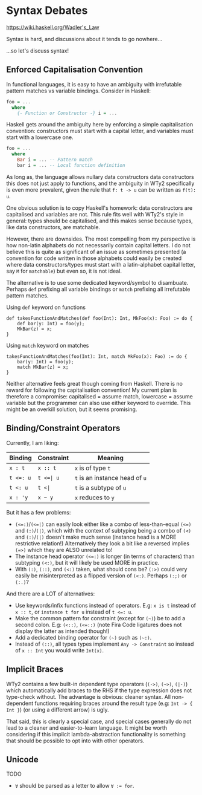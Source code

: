 # Syntax Debates

<https://wiki.haskell.org/Wadler's_Law>

Syntax is hard, and discussions about it tends to go nowhere...

...so let's discuss syntax!

## Enforced Capitalisation Convention

In functional languages, it is easy to have an ambiguity with irrefutable pattern matches vs variable bindings. Consider in Haskell:

```hs
foo = ...
  where
    {- Function or Constructor -} i = ...
```

Haskell gets around the ambiguity here by enforcing a simple capitalisation convention: constructors must start with a capital letter, and variables must start with a lowercase one.

```hs
foo = ...
  where
    Bar i = ... -- Pattern match
    bar i = ... -- Local function definition
```

As long as, the language allows nullary data constructors data constructors this does not just apply to functions, and the ambiguity in WTy2 specifically is even more prevalent, given the rule that `f: t -> u` can be written as `f(t): u`.

One obvious solution is to copy Haskell's homework: data constructors are capitalised and variables are not. This rule fits well with WTy2's style in general: types should be capitalised, and this makes sense because types, like data constructors, are matchable.

However, there are downsides. The most compelling from my perspective is how non-latin alphabets do not necessarily contain capital letters. I do not believe this is quite as significant of an issue as sometimes presented (a convention for code written in those alphabets could easily be created where data constructors/types must start with a latin-alphabet capital letter, say `M` for `matchable`) but even so, it is not ideal.

The alternative is to use some dedicated keyword/symbol to disambuate. Perhaps `def` prefixing all variable bindings or `match` prefixing all irrefutable pattern matches.

Using `def` keyword on functions

```WTy2
def takesFunctionAndMatches(def foo(Int): Int, MkFoo(x): Foo) := do {
    def bar(y: Int) = foo(y);
    MkBar(z) = x;
}
```

Using `match` keyword on matches

```
takesFunctionAndMatches(foo(Int): Int, match MkFoo(x): Foo) := do {
    bar(y: Int) = foo(y);
    match MkBar(z) = x;
}
```

Neither alternative feels great though coming from Haskell. There is no reward for following the capitalisation convention! My current plan is therefore a compromise: capitalised = assume match, lowercase = assume variable but the programmer can also use either keyword to override. This might be an overkill solution, but it seems promising.

## Binding/Constraint Operators

Currently, I am liking:

| Binding   | Constraint            | Meaning                        |
| --------- | --------------------- | ------------------------------ |
| `x : t`   | `x :: t`              | `x` is of type `t`             |
| `t <=: u` | <code>t <=\| u</code> | `t` is an instance head of `u` |
| `t <: u`  | <code>t <\| </code>   | `t` is a subtype of `u`        |
| `x : 'y`  | `x ~ y`               | `x` reduces to `y`             |

But it has a few problems:

- `(<=:)`/`(<=|)` can easily look either like a combo of less-than-equal `(<=)` and `(:)`/`(|)`, which with the context of subtyping being a combo of `(<)` and `(:)`/`(|)` doesn't make much sense (instance head is a MORE restrictive relation!) Alternatively they look a bit like a reversed implies `(=>)` which they are ALSO unrelated to!
- The instance head operator `(<=:)` is longer (in terms of characters) than subtyping `(<:)`, but it will likely be used MORE in practice.
- With `(:)`, `(::)`, and `(<:)` taken, what should cons be? `(:>)` could very easily be misinterpreted as a flipped version of `(<:)`. Perhaps `(:;)` or `(:.)`?

And there are a LOT of alternatives:

- Use keywords/infix functions instead of operators. E.g: `x is t` instead of `x :: t`, or `instance t for u` instead of `t <=: u`.
- Make the common pattern for constraint (except for `(~)`) be to add a second colon. E.g: `(<::)`, `(<=::)` (note Fira Code ligatures does not display the latter as intended though!)
- Add a dedicated binding operator for `(~)` such as `(~:)`.
- Instead of `(::)`, all types types implement `Any -> Constraint` so instead of `x :: Int` you would write `Int(x)`.

## Implicit Braces

WTy2 contains a few built-in dependent type operators (`(->)`, `(~>)`, `(|-)`) which automatically add braces to the RHS if the type expression does not type-check without. The advantage is obvious: cleaner syntax. All non-dependent functions requiring braces around the result type (e.g: `Int -> { Int }`) (or using a different arrow) is ugly.

That said, this is clearly a special case, and special cases generally do not lead to a cleaner and easier-to-learn language. It might be worth considering if this implicit lambda-abstraction functionality is something that should be possible to opt into with other operators.

## Unicode

TODO

- `∀` should be parsed as a letter to allow `∀ := for`.
